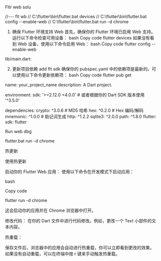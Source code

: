 Fltr web  solu




//--- flt wb
//  C:\flutter\bin\flutter.bat devices
// C:\flutter\bin\flutter.bat config --enable-web
//   C:\flutter\bin\flutter.bat run -d chrome


1. 确保 Flutter 环境支持 Web
首先，确保你的 Flutter 环境已启用 Web 支持。运行以下命令检查可用设备：
bash
Copy code
flutter devices
如果没有看到 Web 设备，使用以下命令启用 Web：
bash
Copy code
flutter config --enable-web



lib/main.dart:




2. 更新项目依赖  add flt sdk
确保你的 pubspec.yaml 中的依赖项是最新的。可以使用以下命令更新依赖项：
bash
Copy code
flutter pub get


name: your_project_name
description: A Dart project.

environment:
  sdk: '>=2.12.0 <4.0.0'  # 或者根据你的 Dart SDK 版本使用 '^3.5.0'

dependencies:
  crypto: ^3.0.6  # MD5 哈希
  hex: ^0.2.0     # Hex 编码/解码
  mnemonic: ^1.0.0 # 助记词生成
  http: ^1.2.2
  sqlite3: ^2.0.0
  path: ^1.8.0
  flutter:
    sdk: flutter



Run web dbg

flutter.bat run -d chrome



热更新


使用热更新

启动你的 Flutter Web 应用： 使用以下命令在开发模式下启动应用：


bash


Copy code


flutter run -d chrome


这会启动你的应用并在 Chrome 浏览器中打开。


修改代码： 在你的 Dart 文件中进行代码修改。例如，更改一个 Text 小部件的文本内容。


热重载：

保存文件后，浏览器中的应用会自动进行热重载，你可以立即看到更改的效果。
如果没有自动重载，可以在终端中按 r 键来手动触发热重载。

